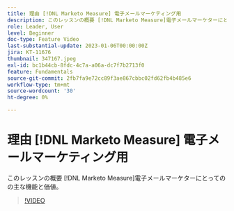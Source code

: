 ```yaml
---
title: 理由 [!DNL Marketo Measure] 電子メールマーケティング用
description: このレッスンの概要 [!DNL Marketo Measure]電子メールマーケターにとってのの主な機能と価値。
role: Leader, User
level: Beginner
doc-type: Feature Video
last-substantial-update: 2023-01-06T00:00:00Z
jira: KT-11676
thumbnail: 347167.jpeg
exl-id: bc1b44cb-8fdc-4c7a-a06a-dc7f7b2713f0
feature: Fundamentals
source-git-commit: 2fb7fa9e72cc89f3ae867cbbc02fd62fb4b485e6
workflow-type: tm+mt
source-wordcount: '30'
ht-degree: 0%

---
```


# 理由 [!DNL Marketo Measure] 電子メールマーケティング用

このレッスンの概要 [!DNL Marketo Measure]電子メールマーケターにとってのの主な機能と価値。

>[!VIDEO](https://video.tv.adobe.com/v/347167/?quality=12&learn=on)
